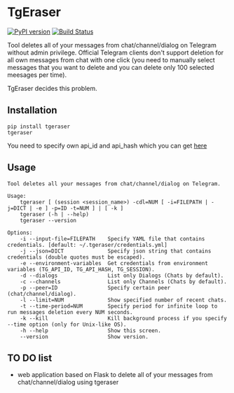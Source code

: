 # TgEraser

[![PyPI version](https://badge.fury.io/py/tgeraser.svg)](https://badge.fury.io/py/tgeraser) [![Build Status](https://travis-ci.org/eng1nerd/tgeraser.svg?branch=master)](https://travis-ci.org/eng1nerd/tgeraser)

Tool deletes all of your messages from chat/channel/dialog on Telegram without admin privilege. Official Telegram clients don't support deletion for all own messages from chat with one click (you need to manually select messages that you want to delete and you can delete only 100 selected meesages per time).

TgEraser decides this problem.

## Installation

```
pip install tgeraser
tgeraser
```

You need to specify own api_id and api_hash which you can get [here](https://my.telegram.org/auth?to=apps)

## Usage

```
Tool deletes all your messages from chat/channel/dialog on Telegram.

Usage:
    tgeraser [ (session <session_name>) -cdl=NUM [ -i=FILEPATH | -j=DICT | -e ] -p=ID -t=NUM ] | [ -k ]
    tgeraser (-h | --help)
    tgeraser --version

Options:
    -i --input-file=FILEPATH    Specify YAML file that contains credentials. [default: ~/.tgeraser/credentials.yml]
    -j --json=DICT              Specify json string that contains credentials (double quotes must be escaped).
    -e --environment-variables  Get credentials from environment variables (TG_API_ID, TG_API_HASH, TG_SESSION).
    -d --dialogs                List only Dialogs (Chats by default).
    -c --channels               List only Channels (Chats by default).
    -p --peer=ID                Specify certain peer (chat/channel/dialog).
    -l --limit=NUM              Show specified number of recent chats.
    -t --time-period=NUM        Specify period for infinite loop to run messages deletion every NUM seconds.
    -k --kill                   Kill background process if you specify --time option (only for Unix-like OS).
    -h --help                   Show this screen.
    --version                   Show version.
```

## TO DO list

- web application based on Flask to delete all of your messages from chat/channel/dialog using tgeraser
